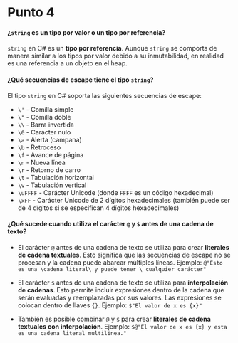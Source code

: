 # Punto 4

#### ¿`string` es un tipo por valor o un tipo por referencia?
`string` en C# es un **tipo por referencia**. Aunque `string` se comporta de manera similar a los tipos por valor debido a su inmutabilidad, en realidad es una referencia a un objeto en el heap.

#### ¿Qué secuencias de escape tiene el tipo `string`?
El tipo `string` en C# soporta las siguientes secuencias de escape:

- `\'` - Comilla simple
- `\"` - Comilla doble
- `\\` - Barra invertida
- `\0` - Carácter nulo
- `\a` - Alerta (campana)
- `\b` - Retroceso
- `\f` - Avance de página
- `\n` - Nueva línea
- `\r` - Retorno de carro
- `\t` - Tabulación horizontal
- `\v` - Tabulación vertical
- `\uFFFF` - Carácter Unicode (donde `FFFF` es un código hexadecimal)
- `\xFF` - Carácter Unicode de 2 dígitos hexadecimales (también puede ser de 4 dígitos si se especifican 4 dígitos hexadecimales)

#### ¿Qué sucede cuando utiliza el carácter `@` y `$` antes de una cadena de texto?
- El carácter `@` antes de una cadena de texto se utiliza para crear **literales de cadena textuales**. Esto significa que las secuencias de escape no se procesan y la cadena puede abarcar múltiples líneas.
Ejemplo: `@"Esto es una \cadena literal\ y puede tener \ cualquier carácter"`

- El carácter `$` antes de una cadena de texto se utiliza para **interpolación de cadenas**. Esto permite incluir expresiones dentro de la cadena que serán evaluadas y reemplazadas por sus valores. Las expresiones se colocan dentro de llaves `{}`. Ejemplo: `$"El valor de x es {x}"`

- También es posible combinar `@` y `$` para crear **literales de cadena textuales con interpolación**. Ejemplo: `$@"El valor de x es {x} y esta es una cadena literal multilinea."`


